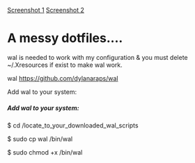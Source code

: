 [Screenshot 1](https://github.com/Irfanator/dotfiles_arch/blob/master/screenshot.png?raw=true)
[Screenshot 2](https://github.com/Irfanator/dotfiles_arch/blob/master/screenshot_terminator.png?raw=true)

# A messy dotfiles....
 
 
wal is needed to work with my configuration & you must delete ~/.Xresources if exist to make wal work.

wal https://github.com/dylanaraps/wal 
 
 
Add wal to your system: 

##### Add wal to your system: 
$ cd /locate_to_your_downloaded_wal_scripts 

$ sudo cp wal /bin/wal 

$ sudo chmod +x /bin/wal 
